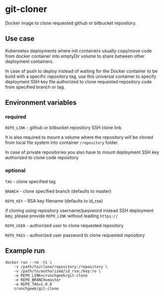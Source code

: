 # git-cloner

Docker image to clone requested github or bitbucket repository.

## Use case

Kubernetes deployments where init containers usually copy/move code from docker container into emptyDir volume to share between other deployment containers.

In case of push to deploy instead of waiting for the Docker container to be build with a specific repository tag, use this universal container to specify deployment SSH key file authorized to clone requested repository code from specified branch or tag.

## Environment variables

### required
`REPO_LINK` - github or bitbucket repository SSH clone link

It is also required to mount a volume where the repository will be cloned from local file system into container `/repository` folder.

In case of private repositories you also have to mount deployment SSH key authorized to clone code repository

### optional
`TAG` - clone specified tag

`BRANCH` - clone specified branch (defaults to master)

`REPO_KEY` - RSA key filename (defaults to id_rsa)

if cloning using repository username/password instead SSH deployment key, please provide `REPO_LINK` without leading `https://`

`REPO_USER` - authorized user to clone requested repository

`REPO_PASS` - authorized user password to clone requested repository


## Example run

```
docker run --rm -ti \
    -v /path/to/clone/repository:/repository \
    -v /path/to/authorized/id_rsa:/key:ro \
    -e REPO_LINK=crunchgeek/git-clone
    -e REPO_BRANCH=master
    -e REPO_TAG=1.0.0
    crunchgeek/git-clone
```


